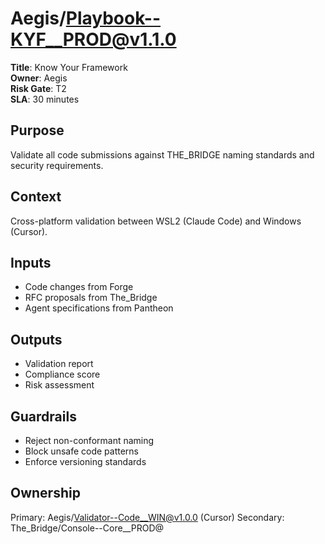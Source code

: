 # Aegis/Playbook--KYF__PROD@v1.1.0

**Title**: Know Your Framework  
**Owner**: Aegis  
**Risk Gate**: T2  
**SLA**: 30 minutes  

## Purpose
Validate all code submissions against THE_BRIDGE naming standards and security requirements.

## Context
Cross-platform validation between WSL2 (Claude Code) and Windows (Cursor).

## Inputs
- Code changes from Forge
- RFC proposals from The_Bridge
- Agent specifications from Pantheon

## Outputs
- Validation report
- Compliance score
- Risk assessment

## Guardrails
- Reject non-conformant naming
- Block unsafe code patterns
- Enforce versioning standards

## Ownership
Primary: Aegis/Validator--Code__WIN@v1.0.0 (Cursor)
Secondary: The_Bridge/Console--Core__PROD@
